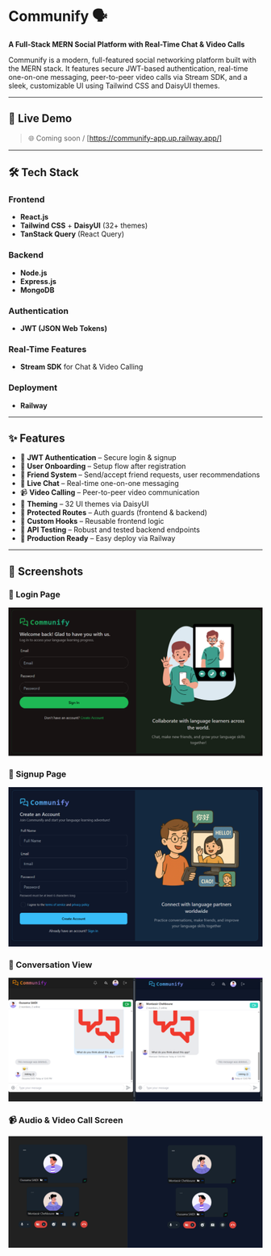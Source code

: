 # Communify 🗣️

**A Full-Stack MERN Social Platform with Real-Time Chat & Video Calls**

Communify is a modern, full-featured social networking platform built with the MERN stack. It features secure JWT-based authentication, real-time one-on-one messaging, peer-to-peer video calls via Stream SDK, and a sleek, customizable UI using Tailwind CSS and DaisyUI themes.

---

## 🔗 Live Demo
> 🌐 Coming soon / [https://communify-app.up.railway.app/]

---

## 🛠️ Tech Stack

### Frontend
- **React.js**
- **Tailwind CSS** + **DaisyUI** (32+ themes)
- **TanStack Query** (React Query)

### Backend
- **Node.js**
- **Express.js**
- **MongoDB**

### Authentication
- **JWT (JSON Web Tokens)**

### Real-Time Features
- **Stream SDK** for Chat & Video Calling

### Deployment
- **Railway**

---

## ✨ Features

- 🔐 **JWT Authentication** – Secure login & signup
- 📄 **User Onboarding** – Setup flow after registration
- 👥 **Friend System** – Send/accept friend requests, user recommendations
- 💬 **Live Chat** – Real-time one-on-one messaging
- 📹 **Video Calling** – Peer-to-peer video communication
- 🎨 **Theming** – 32 UI themes via DaisyUI
- 🚨 **Protected Routes** – Auth guards (frontend & backend)
- 🧰 **Custom Hooks** – Reusable frontend logic
- 🧪 **API Testing** – Robust and tested backend endpoints
- 🚀 **Production Ready** – Easy deploy via Railway

---

## 📸 Screenshots

### 🔐 Login Page
![Login Page](assets/login.png)

### 📝 Signup Page
![Signup Page](assets/signup.png)

### 💬 Conversation View
![Conversation](assets/conversation.png)

### 📹 Audio & Video Call Screen
![Audio&Video Call](assets/call.png)

